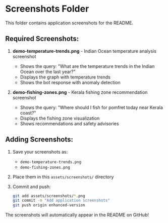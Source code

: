 # Screenshots Folder

This folder contains application screenshots for the README.

## Required Screenshots:

1. **demo-temperature-trends.png** - Indian Ocean temperature analysis screenshot
   - Shows the query: "What are the temperature trends in the Indian Ocean over the last year?"
   - Displays the graph with temperature trends
   - Shows the bot response with anomaly detection

2. **demo-fishing-zones.png** - Kerala fishing zone recommendation screenshot
   - Shows the query: "Where should I fish for pomfret today near Kerala coast?"
   - Displays the fishing zone visualization
   - Shows recommendations and safety advisories

## Adding Screenshots:

1. Save your screenshots as:
   - `demo-temperature-trends.png`
   - `demo-fishing-zones.png`

2. Place them in this `assets/screenshots/` directory

3. Commit and push:
   ```bash
   git add assets/screenshots/*.png
   git commit -m "Add application screenshots"
   git push origin enhanced-version
   ```

The screenshots will automatically appear in the README on GitHub!
